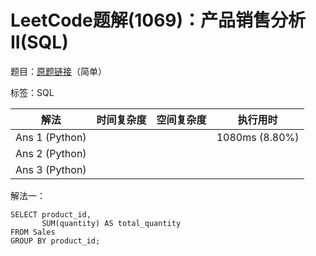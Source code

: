 # LeetCode题解(1069)：产品销售分析II(SQL)

题目：[原题链接](https://leetcode-cn.com/problems/product-sales-analysis-ii/)（简单）

标签：SQL

| 解法           | 时间复杂度 | 空间复杂度 | 执行用时       |
| -------------- | ---------- | ---------- | -------------- |
| Ans 1 (Python) |            |            | 1080ms (8.80%) |
| Ans 2 (Python) |            |            |                |
| Ans 3 (Python) |            |            |                |

解法一：

```mysql
SELECT product_id, 
       SUM(quantity) AS total_quantity
FROM Sales
GROUP BY product_id;
```

